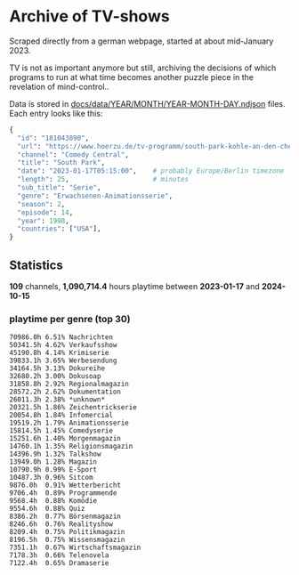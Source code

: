 # Archive of TV-shows

Scraped directly from a german webpage, started at about mid-January 2023.

TV is not as important anymore but still, archiving the decisions of which programs to run at what time
becomes another puzzle piece in the revelation of mind-control.. 

Data is stored in [docs/data/YEAR/MONTH/YEAR-MONTH-DAY.ndjson](docs/data/) files. 
Each entry looks like this:

```python
{
  "id": "181043890", 
  "url": "https://www.hoerzu.de/tv-programm/south-park-kohle-an-den-chefkoch/bid_181043890/", 
  "channel": "Comedy Central", 
  "title": "South Park", 
  "date": "2023-01-17T05:15:00",    # probably Europe/Berlin timezone 
  "length": 25,                     # minutes 
  "sub_title": "Serie", 
  "genre": "Erwachsenen-Animationsserie", 
  "season": 2, 
  "episode": 14, 
  "year": 1998, 
  "countries": ["USA"],
}
```

## Statistics

**109** channels, **1,090,714.4** hours playtime between **2023-01-17** and **2024-10-15**


### playtime per genre (top 30)

    70986.0h 6.51% Nachrichten
    50341.5h 4.62% Verkaufsshow
    45190.8h 4.14% Krimiserie
    39833.1h 3.65% Werbesendung
    34164.5h 3.13% Dokureihe
    32680.2h 3.00% Dokusoap
    31858.8h 2.92% Regionalmagazin
    28572.2h 2.62% Dokumentation
    26011.3h 2.38% *unknown*
    20321.5h 1.86% Zeichentrickserie
    20054.8h 1.84% Infomercial
    19519.2h 1.79% Animationsserie
    15814.5h 1.45% Comedyserie
    15251.6h 1.40% Morgenmagazin
    14760.1h 1.35% Religionsmagazin
    14396.9h 1.32% Talkshow
    13949.0h 1.28% Magazin
    10790.9h 0.99% E-Sport
    10487.3h 0.96% Sitcom
    9876.0h  0.91% Wetterbericht
    9706.4h  0.89% Programmende
    9568.4h  0.88% Komödie
    9554.6h  0.88% Quiz
    8386.2h  0.77% Börsenmagazin
    8246.6h  0.76% Realityshow
    8209.4h  0.75% Politikmagazin
    8196.5h  0.75% Wissensmagazin
    7351.1h  0.67% Wirtschaftsmagazin
    7178.3h  0.66% Telenovela
    7122.4h  0.65% Dramaserie
